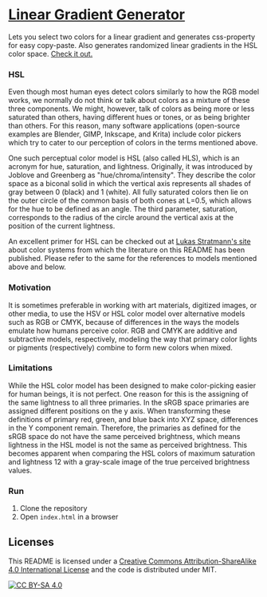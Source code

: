 # [Linear Gradient Generator](https://anmolmathias.github.io/hsl-gradient-generator/)
Lets you select two colors for a linear gradient and generates css-property for easy copy-paste. Also generates randomized linear gradients in the HSL color space. [Check it out.](https://anmolmathias.github.io/hsl-gradient-generator/)

### HSL
Even though most human eyes detect colors similarly to how the RGB model works, we normally do not think or talk about colors as a mixture of these three components. We might, however, talk of colors as being more or less saturated than others, having different hues or tones, or as being brighter than others. For this reason, many software applications (open-source examples are Blender, GIMP, Inkscape, and Krita) include color pickers which try to cater to our perception of colors in the terms mentioned above.

One such perceptual color model is HSL (also called HLS), which is an acronym for hue, saturation, and lightness. Originally, it was introduced by Joblove and Greenberg as "hue/chroma/intensity". They describe the color space as a biconal solid in which the vertical axis represents all shades of gray between 0 (black) and 1 (white). All fully saturated colors then lie on the outer circle of the common basis of both cones at L=0.5, which allows for the hue to be defined as an angle. The third parameter, saturation, corresponds to the radius of the circle around the vertical axis at the position of the current lightness. 

An excellent primer for HSL can be checked out at [Lukas Stratmann's site](https://color.lukas-stratmann.com/color-systems/hsl.html) about color systems from which the literature on this README has been published. Please refer to the same for the references to models mentioned above and below.

### Motivation
It is sometimes preferable in working with art materials, digitized images, or other media, to use the HSV or HSL color model over alternative models such as RGB or CMYK, because of differences in the ways the models emulate how humans perceive color. RGB and CMYK are additive and subtractive models, respectively, modeling the way that primary color lights or pigments (respectively) combine to form new colors when mixed.

### Limitations
While the HSL color model has been designed to make color-picking easier for human beings, it is not perfect. One reason for this is the assigning of the same lightness to all three primaries. In the sRGB space primaries are assigned different positions on the y axis. When transforming these definitions of primary red, green, and blue back into XYZ space, differences in the Y component remain. Therefore, the primaries as defined for the sRGB space do not have the same perceived brightness, which means lightness in the HSL model is not the same as perceived brightness. This becomes apparent when comparing the HSL colors of maximum saturation and lightness 12 with a gray-scale image of the true perceived brightness values. 

### Run
1. Clone the repository
2. Open `index.html` in a browser

## Licenses
This README is licensed under a
[Creative Commons Attribution-ShareAlike 4.0 International License][cc-by-sa] and the code is distributed under MIT.

[![CC BY-SA 4.0][cc-by-sa-image]][cc-by-sa]

[cc-by-sa]: http://creativecommons.org/licenses/by-sa/4.0/
[cc-by-sa-image]: https://licensebuttons.net/l/by-sa/4.0/88x31.png
[cc-by-sa-shield]: https://img.shields.io/badge/License-CC%20BY--SA%204.0-lightgrey.svg
